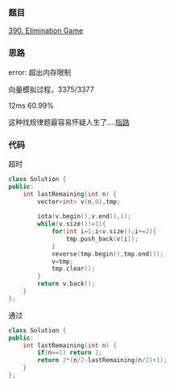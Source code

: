 ### 题目
[390. Elimination Game](https://leetcode-cn.com/problems/elimination-game/submissions/)
### 思路
error: 超出内存限制

向量模拟过程，3375/3377

12ms 60.99%

这种找规律题最容易怀疑人生了....[指路](https://leetcode-cn.com/problems/elimination-game/solution/yi-xing-dai-ma-de-yuan-li-by-wei-ming-ming-de-code/)

### 代码
超时
```c++
class Solution {
public:
    int lastRemaining(int n) {
        vector<int> v(n,0),tmp;
        
        iota(v.begin(),v.end(),1);
        while(v.size()!=1){
            for(int i=1;i<v.size();i+=2){
                tmp.push_back(v[i]);
            }
            reverse(tmp.begin(),tmp.end());
            v=tmp;
            tmp.clear();
        }
        return v.back();
    }
};
```
通过
```c++
class Solution {
public:
    int lastRemaining(int n) {
        if(n==1) return 1;
        return 2*(n/2-lastRemaining(n/2)+1);
    }
};
```

